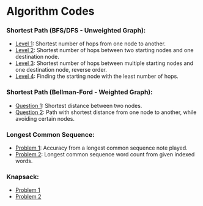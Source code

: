 # Algorithm Codes

### Shortest Path (BFS/DFS - Unweighted Graph):
- [Level 1](https://github.com/ExGranite/algorithm-codes/blob/main/Unweighted%20Graph/Level1.java): Shortest number of hops from one node to another.
- [Level 2](https://github.com/ExGranite/algorithm-codes/blob/main/Unweighted%20Graph/Level2.java): Shortest number of hops between two starting nodes and one destination node.
- [Level 3](https://github.com/ExGranite/algorithm-codes/blob/main/Unweighted%20Graph/Level3.java): Shortest number of hops between multiple starting nodes and one destination node, reverse order.
- [Level 4](https://github.com/ExGranite/algorithm-codes/blob/main/Unweighted%20Graph/Level4.java): Finding the starting node with the least number of hops.

### Shortest Path (Bellman-Ford - Weighted Graph):
- [Question 1](https://github.com/ExGranite/algorithm-codes/blob/main/Weighted%20Graph/Q1.java): Shortest distance between two nodes.
- [Question 2](https://github.com/ExGranite/algorithm-codes/blob/main/Weighted%20Graph/Q2.java): Path with shortest distance from one node to another, while avoiding certain nodes.

### Longest Common Sequence:
- [Problem 1](https://github.com/ExGranite/algorithm-codes/blob/main/LCS/Problem1.java): Accuracy from a longest common sequence note played.
- [Problem 2](https://github.com/ExGranite/algorithm-codes/blob/main/LCS/Problem2.java): Longest common sequence word count from given indexed words.

### Knapsack:
- [Problem 1](https://github.com/ExGranite/algorithm-codes/blob/main/Knapsack/Problem1.java)
- [Problem 2](https://github.com/ExGranite/algorithm-codes/blob/main/Knapsack/Problem2.java)